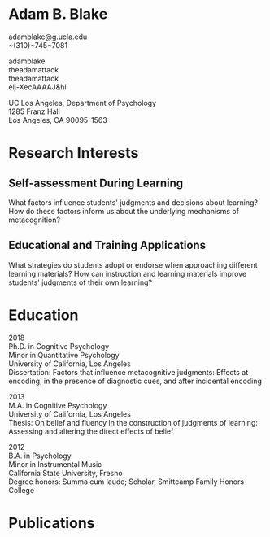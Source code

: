 # Adam B. Blake

<i class="fas fa-at"></i>adamblake\@g.ucla.edu  
<i class="fas fa-phone-volume"></i>\~(310)\~745\~7081  

<i class="fab fa-twitter"></i>adamblake  
<i class="fab fa-twitter"></i>theadamattack  
<i class="fab fa-twitter"></i>theadamattack  
<i class="fab fa-twitter"></i>elj-XecAAAAJ&hl

UC Los Angeles, Department of Psychology  
1285 Franz Hall  
Los Angeles, CA  90095-1563

# Research Interests

## Self-assessment During Learning
What factors influence students' judgments and decisions about learning?
How do these factors inform us about the underlying mechanisms of
metacognition?

## Educational and Training Applications
What strategies do students adopt or endorse when approaching different
learning materials? How can instruction and learning materials improve
students' judgments of their own learning?


# Education

2018  
Ph.D. in Cognitive Psychology  
Minor in Quantitative Psychology  
University of California, Los Angeles  
Dissertation: Factors that influence metacognitive judgments: Effects at
encoding, in the presence of diagnostic cues, and after incidental
encoding

2013  
M.A. in Cognitive Psychology  
University of California, Los Angeles  
Thesis: On belief and fluency in the construction of judgments of
learning: Assessing and altering the direct effects of belief

2012  
B.A. in Psychology  
Minor in Instrumental Music  
California State University, Fresno  
Degree honors: Summa cum laude; Scholar, Smittcamp Family Honors College


# Publications
